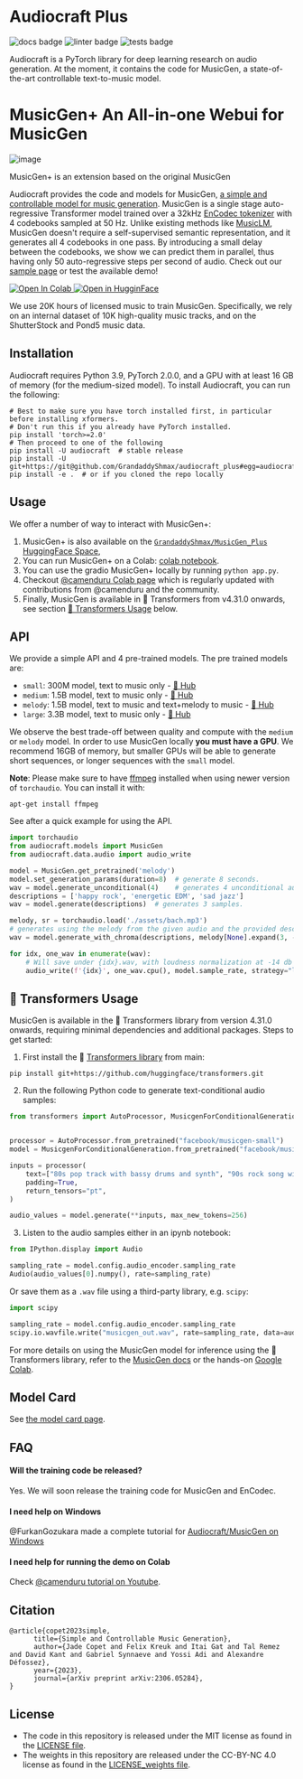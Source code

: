 # Audiocraft Plus
![docs badge](https://github.com/facebookresearch/audiocraft/workflows/audiocraft_docs/badge.svg)
![linter badge](https://github.com/facebookresearch/audiocraft/workflows/audiocraft_linter/badge.svg)
![tests badge](https://github.com/facebookresearch/audiocraft/workflows/audiocraft_tests/badge.svg)

Audiocraft is a PyTorch library for deep learning research on audio generation. At the moment, it contains the code for MusicGen, a state-of-the-art controllable text-to-music model.

# MusicGen+ An All-in-one Webui for MusicGen

![image](https://github.com/GrandaddyShmax/audiocraft_plus/assets/52707645/1a303dd6-8499-4e2f-9411-0d778534739d)

MusicGen+ is an extension based on the original MusicGen

Audiocraft provides the code and models for MusicGen, [a simple and controllable model for music generation][arxiv]. MusicGen is a single stage auto-regressive
Transformer model trained over a 32kHz <a href="https://github.com/facebookresearch/encodec">EnCodec tokenizer</a> with 4 codebooks sampled at 50 Hz. Unlike existing methods like [MusicLM](https://arxiv.org/abs/2301.11325), MusicGen doesn't require a self-supervised semantic representation, and it generates
all 4 codebooks in one pass. By introducing a small delay between the codebooks, we show we can predict
them in parallel, thus having only 50 auto-regressive steps per second of audio.
Check out our [sample page][musicgen_samples] or test the available demo!

<a target="_blank" href="https://colab.research.google.com/github/camenduru/MusicGen-colab/blob/main/MusicGen_ClownOfMadness_plus_colab.ipynb">
  <img src="https://colab.research.google.com/assets/colab-badge.svg" alt="Open In Colab"/>
</a>
<a target="_blank" href="https://huggingface.co/spaces/GrandaddyShmax/MusicGen_Plus">
  <img src="https://huggingface.co/datasets/huggingface/badges/raw/main/open-in-hf-spaces-sm.svg" alt="Open in HugginFace"/>
</a>
<br>

We use 20K hours of licensed music to train MusicGen. Specifically, we rely on an internal dataset of 10K high-quality music tracks, and on the ShutterStock and Pond5 music data.

## Installation
Audiocraft requires Python 3.9, PyTorch 2.0.0, and a GPU with at least 16 GB of memory (for the medium-sized model). To install Audiocraft, you can run the following:

```shell
# Best to make sure you have torch installed first, in particular before installing xformers.
# Don't run this if you already have PyTorch installed.
pip install 'torch>=2.0'
# Then proceed to one of the following
pip install -U audiocraft  # stable release
pip install -U git+https://git@github.com/GrandaddyShmax/audiocraft_plus#egg=audiocraft
pip install -e .  # or if you cloned the repo locally
```

## Usage
We offer a number of way to interact with MusicGen+:
1. MusicGen+ is also available on the [`GrandaddyShmax/MusicGen_Plus`  HuggingFace Space](https://huggingface.co/spaces/GrandaddyShmax/MusicGen_Plus),
2. You can run MusicGen+ on a Colab: [colab notebook](https://colab.research.google.com/github/camenduru/MusicGen-colab/blob/main/MusicGen_ClownOfMadness_plus_colab.ipynb).
3. You can use the gradio MusicGen+ locally by running `python app.py`.
4. Checkout [@camenduru Colab page](https://github.com/camenduru/MusicGen-colab) which is regularly
  updated with contributions from @camenduru and the community.
5. Finally, MusicGen is available in 🤗 Transformers from v4.31.0 onwards, see section [🤗 Transformers Usage](#-transformers-usage) below.

## API

We provide a simple API and 4 pre-trained models. The pre trained models are:
- `small`: 300M model, text to music only - [🤗 Hub](https://huggingface.co/facebook/musicgen-small)
- `medium`: 1.5B model, text to music only - [🤗 Hub](https://huggingface.co/facebook/musicgen-medium)
- `melody`: 1.5B model, text to music and text+melody to music - [🤗 Hub](https://huggingface.co/facebook/musicgen-melody)
- `large`: 3.3B model, text to music only - [🤗 Hub](https://huggingface.co/facebook/musicgen-large)

We observe the best trade-off between quality and compute with the `medium` or `melody` model.
In order to use MusicGen locally **you must have a GPU**. We recommend 16GB of memory, but smaller
GPUs will be able to generate short sequences, or longer sequences with the `small` model.

**Note**: Please make sure to have [ffmpeg](https://ffmpeg.org/download.html) installed when using newer version of `torchaudio`.
You can install it with:
```
apt-get install ffmpeg
```

See after a quick example for using the API.

```python
import torchaudio
from audiocraft.models import MusicGen
from audiocraft.data.audio import audio_write

model = MusicGen.get_pretrained('melody')
model.set_generation_params(duration=8)  # generate 8 seconds.
wav = model.generate_unconditional(4)    # generates 4 unconditional audio samples
descriptions = ['happy rock', 'energetic EDM', 'sad jazz']
wav = model.generate(descriptions)  # generates 3 samples.

melody, sr = torchaudio.load('./assets/bach.mp3')
# generates using the melody from the given audio and the provided descriptions.
wav = model.generate_with_chroma(descriptions, melody[None].expand(3, -1, -1), sr)

for idx, one_wav in enumerate(wav):
    # Will save under {idx}.wav, with loudness normalization at -14 db LUFS.
    audio_write(f'{idx}', one_wav.cpu(), model.sample_rate, strategy="loudness", loudness_compressor=True)
```

## 🤗 Transformers Usage

MusicGen is available in the 🤗 Transformers library from version 4.31.0 onwards, requiring minimal dependencies 
and additional packages. Steps to get started:

1. First install the 🤗 [Transformers library](https://github.com/huggingface/transformers) from main:

```
pip install git+https://github.com/huggingface/transformers.git
```

2. Run the following Python code to generate text-conditional audio samples:

```py
from transformers import AutoProcessor, MusicgenForConditionalGeneration


processor = AutoProcessor.from_pretrained("facebook/musicgen-small")
model = MusicgenForConditionalGeneration.from_pretrained("facebook/musicgen-small")

inputs = processor(
    text=["80s pop track with bassy drums and synth", "90s rock song with loud guitars and heavy drums"],
    padding=True,
    return_tensors="pt",
)

audio_values = model.generate(**inputs, max_new_tokens=256)
```

3. Listen to the audio samples either in an ipynb notebook:

```py
from IPython.display import Audio

sampling_rate = model.config.audio_encoder.sampling_rate
Audio(audio_values[0].numpy(), rate=sampling_rate)
```

Or save them as a `.wav` file using a third-party library, e.g. `scipy`:

```py
import scipy

sampling_rate = model.config.audio_encoder.sampling_rate
scipy.io.wavfile.write("musicgen_out.wav", rate=sampling_rate, data=audio_values[0, 0].numpy())
```

For more details on using the MusicGen model for inference using the 🤗 Transformers library, refer to the 
[MusicGen docs](https://huggingface.co/docs/transformers/main/en/model_doc/musicgen) or the hands-on 
[Google Colab](https://colab.research.google.com/github/sanchit-gandhi/notebooks/blob/main/MusicGen.ipynb).

## Model Card

See [the model card page](./MODEL_CARD.md).

## FAQ

#### Will the training code be released?

Yes. We will soon release the training code for MusicGen and EnCodec.


#### I need help on Windows

@FurkanGozukara made a complete tutorial for [Audiocraft/MusicGen on Windows](https://youtu.be/v-YpvPkhdO4)

#### I need help for running the demo on Colab

Check [@camenduru tutorial on Youtube](https://www.youtube.com/watch?v=EGfxuTy9Eeo).


## Citation
```
@article{copet2023simple,
      title={Simple and Controllable Music Generation},
      author={Jade Copet and Felix Kreuk and Itai Gat and Tal Remez and David Kant and Gabriel Synnaeve and Yossi Adi and Alexandre Défossez},
      year={2023},
      journal={arXiv preprint arXiv:2306.05284},
}
```

## License
* The code in this repository is released under the MIT license as found in the [LICENSE file](LICENSE).
* The weights in this repository are released under the CC-BY-NC 4.0 license as found in the [LICENSE_weights file](LICENSE_weights).

[arxiv]: https://arxiv.org/abs/2306.05284
[musicgen_samples]: https://ai.honu.io/papers/musicgen/
